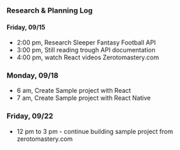 ### Research & Planning Log

#### Friday, 09/15

- 2:00 pm, Research Sleeper Fantasy Football API
- 3:00 pm, Still reading trough API documentation
- 4:00 pm, watch React videos Zerotomastery.com

### Monday, 09/18

- 6 am, Create Sample project with React
- 7 am, Create Sample project with React Native

### Friday, 09/22

- 12 pm to 3 pm - continue building sample project from zerotomastery.com
